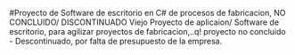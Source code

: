 #Proyecto de Software de escritorio en C# de procesos de fabricacion, NO CONCLUIDO/ DISCONTINUADO
Viejo Proyecto de aplicaion/ Software de escritorio, para agilizar proyectos de fabricacion,..q!
proyecto no concluido - Descontinuado, por falta de presupuesto de la empresa.
